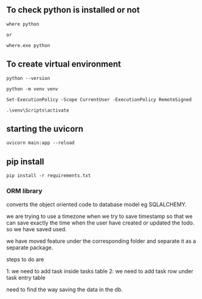 ## To check python is installed or not

```
where python

or

where.exe python
```

## To create virtual environment

```
python --version

python -m venv venv

Set-ExecutionPolicy -Scope CurrentUser -ExecutionPolicy RemoteSigned

.\venv\Scripts\activate
```

## starting the uvicorn

```
uvicorn main:app --reload
```

## pip install

```
pip install -r requirements.txt
```

### ORM library

converts the object oriented code to database model eg SQLALCHEMY.

we are trying to use a timezone when we try to save timestamp so that we can save exactly the time when the user have created or updated the todo.
so we have saved used.

we have moved feature under the corresponding folder and separate it as a separate package.

steps to do are

1: we need to add task inside tasks table
2: we need to add task row under task entry table

need to find the way saving the data in the db.
